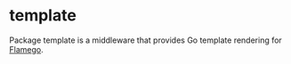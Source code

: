 # template

Package template is a middleware that provides Go template rendering for [Flamego](https://github.com/flamego/flamego).
